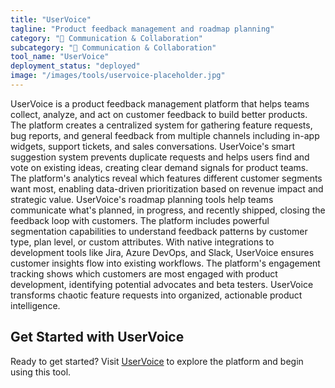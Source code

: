 ```yaml
---
title: "UserVoice"
tagline: "Product feedback management and roadmap planning"
category: "💬 Communication & Collaboration"
subcategory: "💬 Communication & Collaboration"
tool_name: "UserVoice"
deployment_status: "deployed"
image: "/images/tools/uservoice-placeholder.jpg"
---
```

UserVoice is a product feedback management platform that helps teams collect, analyze, and act on customer feedback to build better products. The platform creates a centralized system for gathering feature requests, bug reports, and general feedback from multiple channels including in-app widgets, support tickets, and sales conversations. UserVoice's smart suggestion system prevents duplicate requests and helps users find and vote on existing ideas, creating clear demand signals for product teams. The platform's analytics reveal which features different customer segments want most, enabling data-driven prioritization based on revenue impact and strategic value. UserVoice's roadmap planning tools help teams communicate what's planned, in progress, and recently shipped, closing the feedback loop with customers. The platform includes powerful segmentation capabilities to understand feedback patterns by customer type, plan level, or custom attributes. With native integrations to development tools like Jira, Azure DevOps, and Slack, UserVoice ensures customer insights flow into existing workflows. The platform's engagement tracking shows which customers are most engaged with product development, identifying potential advocates and beta testers. UserVoice transforms chaotic feature requests into organized, actionable product intelligence.
## Get Started with UserVoice

Ready to get started? Visit [UserVoice](https://uservoice.com) to explore the platform and begin using this tool.
